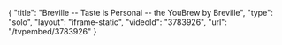 {
    "title": "Breville -- Taste is Personal -- the YouBrew by Breville",
    "type": "solo",
    "layout": "iframe-static",
    "videoId": "3783926",
    "url": "\/tvpembed\/3783926"
}